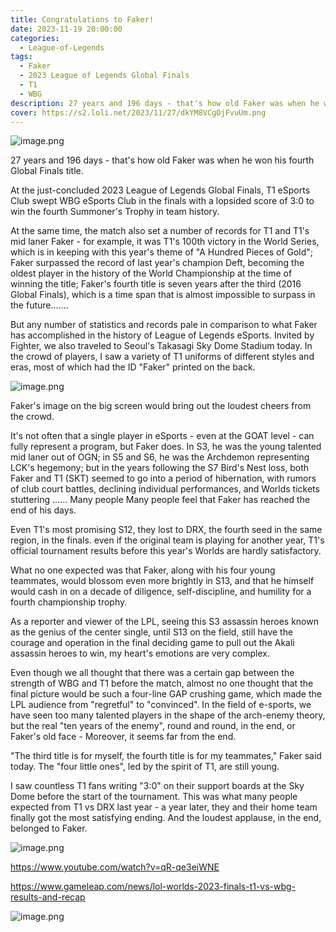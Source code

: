 ```yaml
---
title: Congratulations to Faker!
date: 2023-11-19 20:00:00
categories:
  - League-of-Legends
tags:
  - Faker
  - 2023 League of Legends Global Finals
  - T1
  - WBG
description: 27 years and 196 days - that's how old Faker was when he won his fourth Global Finals title.
cover: https://s2.loli.net/2023/11/27/dkYM8VCgOjFvuUm.png
---
```

![image.png](https://s2.loli.net/2023/11/27/dkYM8VCgOjFvuUm.png)


27 years and 196 days - that's how old Faker was when he won his fourth Global Finals title.


At the just-concluded 2023 League of Legends Global Finals, T1 eSports Club swept WBG eSports Club in the finals with a lopsided score of 3:0 to win the fourth Summoner's Trophy in team history.




At the same time, the match also set a number of records for T1 and T1's mid laner Faker - for example, it was T1's 100th victory in the World Series, which is in keeping with this year's theme of "A Hundred Pieces of Gold"; Faker surpassed the record of last year's champion Deft, becoming the oldest player in the history of the World Championship at the time of winning the title; Faker's fourth title is seven years after the third (2016 Global Finals), which is a time span that is almost impossible to surpass in the future.......



But any number of statistics and records pale in comparison to what Faker has accomplished in the history of League of Legends eSports. Invited by Fighter, we also traveled to Seoul's Takasagi Sky Dome Stadium today. In the crowd of players, I saw a variety of T1 uniforms of different styles and eras, most of which had the ID "Faker" printed on the back.



![image.png](https://s2.loli.net/2023/11/27/myx6XIQbrAF43Tn.png)

Faker's image on the big screen would bring out the loudest cheers from the crowd.



It's not often that a single player in eSports - even at the GOAT level - can fully represent a program, but Faker does. In S3, he was the young talented mid laner out of OGN; in S5 and S6, he was the Archdemon representing LCK's hegemony; but in the years following the S7 Bird's Nest loss, both Faker and T1 (SKT) seemed to go into a period of hibernation, with rumors of club court battles, declining individual performances, and Worlds tickets stuttering ...... Many people Many people feel that Faker has reached the end of his days.



Even T1's most promising S12, they lost to DRX, the fourth seed in the same region, in the finals. even if the original team is playing for another year, T1's official tournament results before this year's Worlds are hardly satisfactory.



What no one expected was that Faker, along with his four young teammates, would blossom even more brightly in S13, and that he himself would cash in on a decade of diligence, self-discipline, and humility for a fourth championship trophy.



As a reporter and viewer of the LPL, seeing this S3 assassin heroes known as the genius of the center single, until S13 on the field, still have the courage and operation in the final deciding game to pull out the Akali assassin heroes to win, my heart's emotions are very complex.



Even though we all thought that there was a certain gap between the strength of WBG and T1 before the match, almost no one thought that the final picture would be such a four-line GAP crushing game, which made the LPL audience from "regretful" to "convinced". In the field of e-sports, we have seen too many talented players in the shape of the arch-enemy theory, but the real "ten years of the enemy", round and round, in the end, or Faker's old face - Moreover, it seems far from the end.



"The third title is for myself, the fourth title is for my teammates," Faker said today. The "four little ones", led by the spirit of T1, are still young.



I saw countless T1 fans writing "3:0" on their support boards at the Sky Dome before the start of the tournament. This was what many people expected from T1 vs DRX last year - a year later, they and their home team finally got the most satisfying ending. And the loudest applause, in the end, belonged to Faker.

![image.png](https://s2.loli.net/2023/11/27/3DyscK9IBaOMAmS.png)

https://www.youtube.com/watch?v=qR-qe3eiWNE

https://www.gameleap.com/news/lol-worlds-2023-finals-t1-vs-wbg-results-and-recap

![image.png](https://s2.loli.net/2023/11/25/H5xdCfXGw83lFO9.png)
